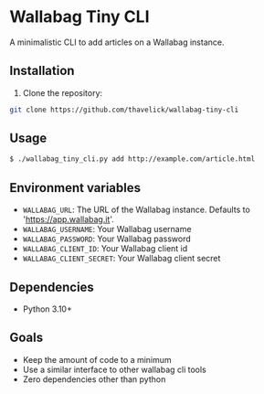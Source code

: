 # Wallabag Tiny CLI

A minimalistic CLI to add articles on a Wallabag instance.

## Installation

1. Clone the repository:

```bash
git clone https://github.com/thavelick/wallabag-tiny-cli
```

## Usage

```bash
$ ./wallabag_tiny_cli.py add http://example.com/article.html
```

## Environment variables
* `WALLABAG_URL`: The URL of the Wallabag instance. Defaults
 to 'https://app.wallabag.it'.
* `WALLABAG_USERNAME`: Your Wallabag username
* `WALLABAG_PASSWORD`: Your Wallabag password
* `WALLABAG_CLIENT_ID`: Your Wallabag client id
* `WALLABAG_CLIENT_SECRET`: Your Wallabag client secret

## Dependencies
* Python 3.10+

## Goals
* Keep the amount of code to a minimum
* Use a similar interface to other wallabag cli tools
* Zero dependencies other than python